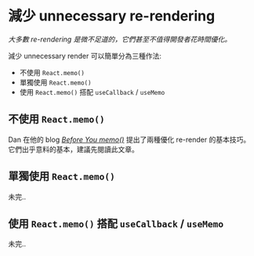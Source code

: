 # 減少 unnecessary re-rendering
*大多數 re-rendering 是微不足道的，它們甚至不值得開發者花時間優化。*

減少 unnecessary render 可以簡單分為三種作法:
- 不使用 `React.memo()`
- 單獨使用 `React.memo()`
- 使用 `React.memo()` 搭配 `useCallback` / `useMemo`

## 不使用 `React.memo()`
Dan 在他的 blog *[Before You memo()](https://overreacted.io/before-you-memo/)* 提出了兩種優化 re-render 的基本技巧。它們出乎意料的基本，建議先閱讀此文章。

## 單獨使用 `React.memo()`
未完..
## 使用 `React.memo()` 搭配 `useCallback` / `useMemo`
未完..
